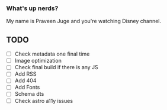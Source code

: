 ### What's up nerds?

My name is Praveen Juge and you're watching Disney channel.

## TODO

- [ ] Check metadata one final time
- [ ] Image optimization
- [ ] Check final build if there is any JS
- [ ] Add RSS
- [ ] Add 404
- [ ] Add Fonts
- [ ] Schema dts
- [ ] Check astro a11y issues